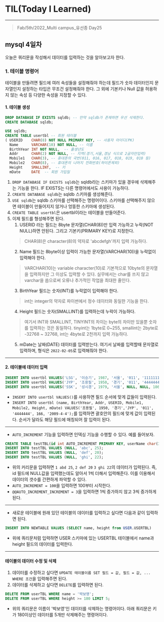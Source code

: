 # TIL(Today I Learned)

___

> Fab/5th/2022_Multi campus_유선종 Day25

## mysql 4일차
오늘은 쿼리문을 작성해서 데이터를 입력하는 것을 알아보고자 한다.

### 1. 테이블 명령어
테이블을 만들려면 필드에 여러 속성들을 설정해줘야 하는데 필드가 숫자 데이터인지 문자열인지 설정하는 타입은 무조건 설정해줘야 한다. 그 외에 기본키나 Null 값을 허용하지 않는 속성 등 다양한 속성을 지정할 수 있다.

#### 1. 테이블 생성

```sql
DROP DATABASE IF EXISTS sqldb; -- 만약 sqldb가 존재하면 우선 삭제한다.
CREATE DATABASE sqldb;

USE sqldb;
CREATE TABLE usertbl -- 회원 테이블
( USERID  	CHAR(8) NOT NULL PRIMARY KEY, -- 사용자 아이디(PK)
  Name    	VARCHAR(10) NOT NULL, -- 이름
  BirthYear INT NOT NULL,  -- 출생년도
  Addr	  	CHAR(2) NOT NULL, -- 지역(경기,서울,경남 식으로 2글자만입력)
  Mobile1	CHAR(3), -- 휴대폰의 국번(011, 016, 017, 018, 019, 010 등)
  Mobile2	CHAR(8), -- 휴대폰의 나머지 전화번호(하이픈제외)
  Height    SMALLINT,  -- 키
  mDate    	DATE  -- 회원 가입일
```

1. `DROP DATABASE IF EXISTS sqldb`는 sqldb라는 스키마가 있을 경우에 삭제해주는 기능을 한다. IF EXISTS는 다른 명령어에서도 사용이 가능하다.
2. `CREATE DATABASE sqldb`는 sqldb 스키마를 생성해준다.
3. `USE sqldb`는 sqldb 스키마를 선택해주는 명령어이다. 스키마를 선택해주지 않으면 테이블이 만들어지지 않거나 엉뚱한 스키마에 생성된다.
4. `CREATE TABLE usertbl`은 usertbl이라는 테이블을 만들어준다.
5. 이제 필드를 형성해주면 된다.
    1. USERID 라는 필드는 8byte 문자열(CHAR(8))만 입력 가능하고 누락(NOT NULL)하면 안된다. 그리고 기본키(PRIMARY KEY)로 지정한다.
    > CHAR(8)은 character(8)의 약자로 'abcdefgh'까지 입력 가능하다.
    2. Name 필드는 8byte이상 입력이 가능한 문자열(VARCHAR(10))을 누락없이 입력해야 한다.
    > VARCHAR(10)는 variable character(10)로 기본적으로 10byte의 문자열을 입력하지만 그 이상도 입력할 수 있다. 실무에서는 char를 쓰지 않고 varchar을 씀으로써 오류나 추가적인 작업을 최대한 줄인다.
    3. BirthYear 필드는 숫자(INT)를 누락없이 입력해야 한다.
    > int는 integer의 약자로 파이썬에서 정수 데이터와 동일한 기능을 한다.
    4. Height 필드는 숫자(SMALLINT)를 입력하는데 누락이 가능하다.
    > 여기서 INT와 SMALLINT, TINYINT의 차이는 byte의 차이만 있을뿐 숫자를 입력하는 것은 동일하다. tinyint는 1byte로 0~255, smallint는 2byte로 -32768 ~ 32768, int는 4byte로 2천까지 입력 가능하다.
    5. mDate는 날짜(DATE) 데이터를 입력받는다. 여기서 날짜를 입력할때 문자열로 입력하며, 형식은 `2022-02-05`로 입력해줘야 한다.
___

#### 2. 테이블에 데이터 입력

```sql
INSERT INTO usertbl VALUES('LSG', '이승기', 1987, '서울', '011', '1111111', 182, '2008-8-8');
INSERT INTO usertbl VALUES('JYP', '조용필', 1950, '경기', '011', '4444444', 166, '2009-4-4');
INSERT INTO usertbl VALUES('SSK', '성시경', 1979, '서울', NULL, NULL, 186, '2013-12-12');
```

- `INSERT INTO usertbl VALUES()`를 사용하면 필드 순서에 맞게 값들이 입력된다.
- `INSERT INTO usertbl (name, BirthYear, Addr, USERID, Mobile1, Mobile2, Height, mDate) VALUES('조용필', 1950, '경기','JYP', '011', '4444444', 166, '2009-4-4');`를 입력하면 괄호안의 필드에 맞게 값이 입력된다. 순서가 달라도 해당 필드에 매칭되어 잘 입력이 된다.

___

- `AUTO_INCREMENT` 기능을 입력하면 인덱싱 기능을 수행할 수 있다. 예를 들어보자.

```sql
CREATE TABLE testTBL(id int AUTO_INCREMENT PRIMARY KEY, userName char(3), age int)
INSERT INTO testTBL VALUES (NULL, 'abc', 25);
INSERT INTO testTBL VALUES (NULL, 'def', 20);
INSERT INTO testTBL VALUES (NULL, 'ghi', 22);
```

- 위의 커리문을 입력하면 `1 abd 25`, `2 def 20` `3 ghi 22`의 데이터가 입력된다. 즉, id 필드에 NULL값을 입력했는데도 알아서 1씩 더해서 입력해준다. 이를 이용해서 데이터의 갯수를 간편하게 파악할 수 있다.
- `AUTO_INCREMENT = 100`을 입력하면 100부터 시작한다.
- `@@AUTO_INCREMENT_INCREMENT = 3`을 입력하면 1씩 증가하지 않고 3씩 증가하게 된다.

___

- 새로운 테이블에 원래 있던 테이블의 데이터를 입력하고 싶다면 다음과 같이 입력하면 된다.

```sql
INSERT INTO NEWTABLE VALUES (SELECT name, height from USER.USERTBL)
```

- 위에 쿼리문처럼 입력하면 USER 스키마에 있는 USERTBL 테이블에서 name과 height 필드의 데이터를 입력한다.

___

#### 테이블의 데이터 수정 및 삭제

1. 데이터를 수정하고 싶다면 `UPDATE 테이블이름 SET 필드 = 값, 필드 = 값, ... WHERE 조건`을 입력해주면 된다.
2. 데이터를 삭제하고 싶다면 `DELETE`를 입력하면 된다.

```sql
DELETE FROM userTBL WHERE name = '박보영';
DELETE FROM userTBL WHERE height >= 180 LIMIT 5;
```

- 위의 쿼리문은 이름이 '박보영'인 데이터를 삭제하는 명령어이다. 아래 쿼리문은 키가 180이상인 데이터를 5개만 삭제해주는 명령어이다.